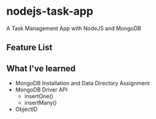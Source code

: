 # nodejs-task-app
A Task Management App with NodeJS and MongoDB

## Feature List

## What I've learned
  * MongoDB Installation and Data Directory Assignment
  * MongoDB Driver API
    * insertOne()
    * insertMany()
  * ObjectID
